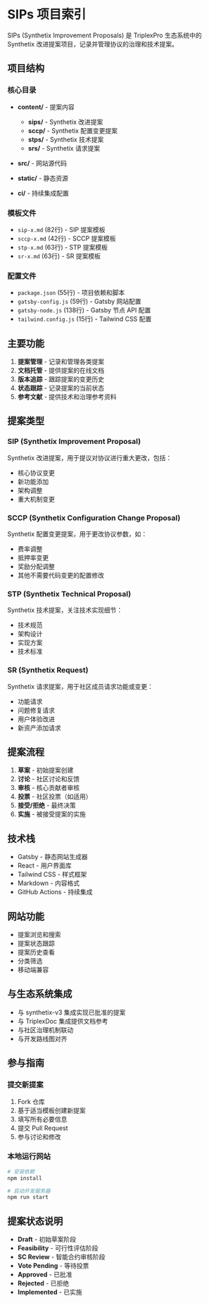 # SIPs 项目索引

SIPs (Synthetix Improvement Proposals) 是 TriplexPro 生态系统中的 Synthetix 改进提案项目，记录并管理协议的治理和技术提案。

## 项目结构

### 核心目录

- **content/** - 提案内容
  - **sips/** - Synthetix 改进提案
  - **sccp/** - Synthetix 配置变更提案
  - **stps/** - Synthetix 技术提案
  - **srs/** - Synthetix 请求提案

- **src/** - 网站源代码

- **static/** - 静态资源

- **ci/** - 持续集成配置

### 模板文件

- `sip-x.md` (82行) - SIP 提案模板
- `sccp-x.md` (42行) - SCCP 提案模板
- `stp-x.md` (63行) - STP 提案模板
- `sr-x.md` (63行) - SR 提案模板

### 配置文件

- `package.json` (55行) - 项目依赖和脚本
- `gatsby-config.js` (59行) - Gatsby 网站配置
- `gatsby-node.js` (138行) - Gatsby 节点 API 配置
- `tailwind.config.js` (15行) - Tailwind CSS 配置

## 主要功能

1. **提案管理** - 记录和管理各类提案
2. **文档托管** - 提供提案的在线文档
3. **版本追踪** - 跟踪提案的变更历史
4. **状态跟踪** - 记录提案的当前状态
5. **参考文献** - 提供技术和治理参考资料

## 提案类型

### SIP (Synthetix Improvement Proposal)

Synthetix 改进提案，用于提议对协议进行重大更改，包括：
- 核心协议变更
- 新功能添加
- 架构调整
- 重大机制变更

### SCCP (Synthetix Configuration Change Proposal)

Synthetix 配置变更提案，用于更改协议参数，如：
- 费率调整
- 抵押率变更
- 奖励分配调整
- 其他不需要代码变更的配置修改

### STP (Synthetix Technical Proposal)

Synthetix 技术提案，关注技术实现细节：
- 技术规范
- 架构设计
- 实现方案
- 技术标准

### SR (Synthetix Request)

Synthetix 请求提案，用于社区成员请求功能或变更：
- 功能请求
- 问题修复请求
- 用户体验改进
- 新资产添加请求

## 提案流程

1. **草案** - 初始提案创建
2. **讨论** - 社区讨论和反馈
3. **审核** - 核心贡献者审核
4. **投票** - 社区投票（如适用）
5. **接受/拒绝** - 最终决策
6. **实施** - 被接受提案的实施

## 技术栈

- Gatsby - 静态网站生成器
- React - 用户界面库
- Tailwind CSS - 样式框架
- Markdown - 内容格式
- GitHub Actions - 持续集成

## 网站功能

- 提案浏览和搜索
- 提案状态跟踪
- 提案历史查看
- 分类筛选
- 移动端兼容

## 与生态系统集成

- 与 synthetix-v3 集成实现已批准的提案
- 与 TriplexDoc 集成提供文档参考
- 与社区治理机制联动
- 与开发路线图对齐

## 参与指南

### 提交新提案

1. Fork 仓库
2. 基于适当模板创建新提案
3. 填写所有必要信息
4. 提交 Pull Request
5. 参与讨论和修改

### 本地运行网站

```bash
# 安装依赖
npm install

# 启动开发服务器
npm run start
```

## 提案状态说明

- **Draft** - 初始草案阶段
- **Feasibility** - 可行性评估阶段
- **SC Review** - 智能合约审核阶段
- **Vote Pending** - 等待投票
- **Approved** - 已批准
- **Rejected** - 已拒绝
- **Implemented** - 已实施 
